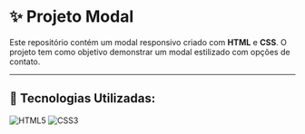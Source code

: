 # ✨ Projeto Modal

Este repositório contém um modal responsivo criado com **HTML** e **CSS**. O projeto tem como objetivo demonstrar um modal estilizado com opções de contato.

---

## 🚀 Tecnologias Utilizadas:

![HTML5](https://img.shields.io/badge/HTML5-E34F26?style=for-the-badge&logo=html5&logoColor=white)
![CSS3](https://img.shields.io/badge/CSS3-1572B6?style=for-the-badge&logo=css3&logoColor=white)


